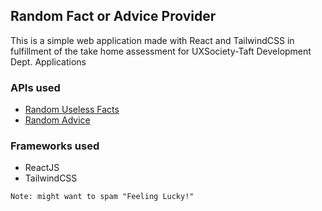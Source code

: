 ## Random Fact or Advice Provider

This is a simple web application made with React and TailwindCSS in fulfillment of the take home assessment for UXSociety-Taft Development Dept. Applications 

### APIs used 
- [Random Useless Facts](https://uselessfacts.jsph.pl)
- [Random Advice](https://api.adviceslip.com/#object-slip)

### Frameworks used
- ReactJS
- TailwindCSS

`Note: might want to spam "Feeling Lucky!"`
